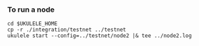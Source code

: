 ### To run a node ###
```
cd $UKULELE_HOME
cp -r ./integration/testnet ../testnet
ukulele start --config=../testnet/node2 |& tee ../node2.log
```
